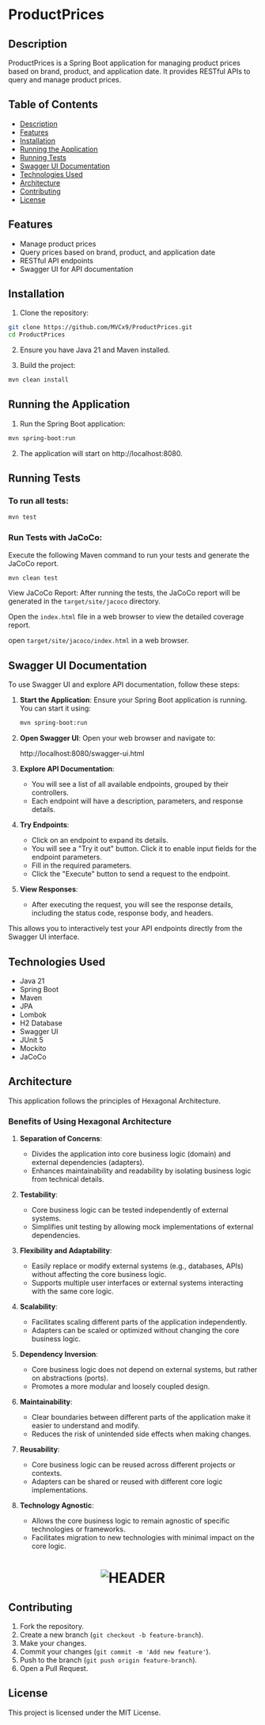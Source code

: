 # ProductPrices

## Description
ProductPrices is a Spring Boot application for managing product prices based on brand, product, and application date. It provides RESTful APIs to query and manage product prices.

## Table of Contents
- [Description](#description)
- [Features](#features)
- [Installation](#installation)
- [Running the Application](#running-the-application)
- [Running Tests](#running-tests)
- [Swagger UI Documentation](#swagger-ui-documentation)
- [Technologies Used](#technologies-used)
- [Architecture](#architecture)
- [Contributing](#contributing)
- [License](#license)

## Features
- Manage product prices
- Query prices based on brand, product, and application date
- RESTful API endpoints
- Swagger UI for API documentation

## Installation
1. Clone the repository:

```bash
git clone https://github.com/MVCx9/ProductPrices.git
cd ProductPrices
```

2. Ensure you have Java 21 and Maven installed.

3. Build the project:
```bash
mvn clean install
```

## Running the Application
1. Run the Spring Boot application:
```bash
mvn spring-boot:run
```

2. The application will start on http://localhost:8080.

## Running Tests
### To run all tests:
```bash
mvn test
```

### Run Tests with JaCoCo: 
Execute the following Maven command to run your tests and generate the JaCoCo report.  
```bash
mvn clean test
```
View JaCoCo Report: After running the tests, the JaCoCo report will be generated in the `target/site/jacoco` directory. 

Open the `index.html` file in a web browser to view the detailed coverage report.

open `target/site/jacoco/index.html` in a web browser.


## Swagger UI Documentation
To use Swagger UI and explore API documentation, follow these steps:

1. **Start the Application**:
   Ensure your Spring Boot application is running. You can start it using:
   ```bash
   mvn spring-boot:run
   ```

2. **Open Swagger UI**:
   Open your web browser and navigate to:

   http://localhost:8080/swagger-ui.html

3. **Explore API Documentation**:
    - You will see a list of all available endpoints, grouped by their controllers.
    - Each endpoint will have a description, parameters, and response details.

4. **Try Endpoints**:
    - Click on an endpoint to expand its details.
    - You will see a "Try it out" button. Click it to enable input fields for the endpoint parameters.
    - Fill in the required parameters.
    - Click the "Execute" button to send a request to the endpoint.

5. **View Responses**:
    - After executing the request, you will see the response details, including the status code, response body, and headers.

This allows you to interactively test your API endpoints directly from the Swagger UI interface.

## Technologies Used
- Java 21
- Spring Boot
- Maven
- JPA
- Lombok
- H2 Database
- Swagger UI
- JUnit 5
- Mockito
- JaCoCo

## Architecture
This application follows the principles of Hexagonal Architecture.  

### Benefits of Using Hexagonal Architecture

1. **Separation of Concerns**:
   - Divides the application into core business logic (domain) and external dependencies (adapters).
   - Enhances maintainability and readability by isolating business logic from technical details.

2. **Testability**:
   - Core business logic can be tested independently of external systems.
   - Simplifies unit testing by allowing mock implementations of external dependencies.

3. **Flexibility and Adaptability**:
   - Easily replace or modify external systems (e.g., databases, APIs) without affecting the core business logic.
   - Supports multiple user interfaces or external systems interacting with the same core logic.

4. **Scalability**:
   - Facilitates scaling different parts of the application independently.
   - Adapters can be scaled or optimized without changing the core business logic.

5. **Dependency Inversion**:
   - Core business logic does not depend on external systems, but rather on abstractions (ports).
   - Promotes a more modular and loosely coupled design.

6. **Maintainability**:
   - Clear boundaries between different parts of the application make it easier to understand and modify.
   - Reduces the risk of unintended side effects when making changes.

7. **Reusability**:
   - Core business logic can be reused across different projects or contexts.
   - Adapters can be shared or reused with different core logic implementations.

8. **Technology Agnostic**:
   - Allows the core business logic to remain agnostic of specific technologies or frameworks.
   - Facilitates migration to new technologies with minimal impact on the core logic.

<h1 align="center">
	<img src="assets/hexagonal_architecture.png" alt="HEADER">
</h1>

## Contributing
1. Fork the repository.
2. Create a new branch (`git checkout -b feature-branch`).
3. Make your changes.
4. Commit your changes (`git commit -m 'Add new feature'`).
5. Push to the branch (`git push origin feature-branch`).
6. Open a Pull Request.

## License
This project is licensed under the MIT License. 